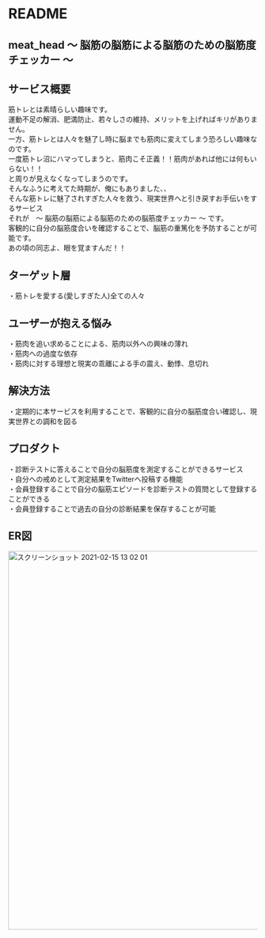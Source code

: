 # README
## meat_head 〜 脳筋の脳筋による脳筋のための脳筋度チェッカー 〜
## サービス概要
筋トレとは素晴らしい趣味です。  
運動不足の解消、肥満防止、若々しさの維持、メリットを上げればキリがありません。  
一方、筋トレとは人々を魅了し時に脳までも筋肉に変えてしまう恐ろしい趣味なのです。   
一度筋トレ沼にハマってしまうと、筋肉こそ正義！！筋肉があれば他には何もいらない！！  
と周りが見えなくなってしまうのです。  
そんなふうに考えてた時期が、俺にもありました、、  
そんな筋トレに魅了されすぎた人々を救う、現実世界へと引き戻すお手伝いをするサービス  
それが　〜 脳筋の脳筋による脳筋のための脳筋度チェッカー 〜 です。  
客観的に自分の脳筋度合いを確認することで、脳筋の重篤化を予防することが可能です。  
あの頃の同志よ、眼を覚ますんだ！！  
## ターゲット層
・筋トレを愛する(愛しすぎた人)全ての人々  
## ユーザーが抱える悩み
・筋肉を追い求めることによる、筋肉以外への興味の薄れ  
・筋肉への過度な依存  
・筋肉に対する理想と現実の乖離による手の震え、動悸、息切れ  
## 解決方法
・定期的に本サービスを利用することで、客観的に自分の脳筋度合い確認し、現実世界との調和を図る
## プロダクト
・診断テストに答えることで自分の脳筋度を測定することができるサービス  
・自分への戒めとして測定結果をTwitterへ投稿する機能  
・会員登録することで自分の脳筋エピソードを診断テストの質問として登録することができる  
・会員登録することで過去の自分の診断結果を保存することが可能


## ER図
<img width="766" alt="スクリーンショット 2021-02-15 13 02 01" src="https://user-images.githubusercontent.com/67542616/107904124-3d55bb80-6f8e-11eb-9938-ece5d856317c.png">
